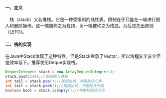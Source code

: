 #### 一、定义
&emsp;栈（stack）又名堆栈。它是一种受限制的线性表。限制在于只能在一端进行插入和删除操作。这一端被称之为栈顶，另一端被称之为栈底。为后进先出原则（LEFO)。
#### 二、栈的实现  
在Java中Stack体现了这种特性，但是Stack继承了Vector，所以线程安全安全但是效率低下。推荐使用Deque实现栈。
``` java
Deque<Integer> stack = new ArrayDeque<Integer>();
stack.push(234);//尾部插入进栈
int tail = stack.pop();//尾部出栈，并删除该元素
int tail = stack.peek();//尾部出栈，不删除该元素
boolean bool = stack.isEmpty();//判断栈是否为空
```